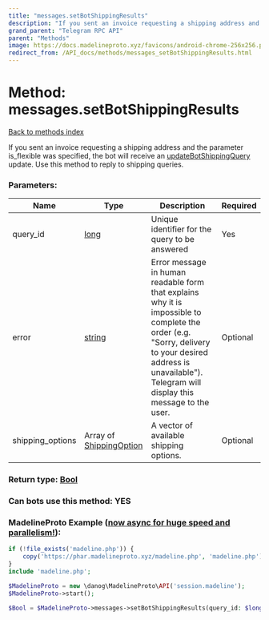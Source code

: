 ```yaml
---
title: "messages.setBotShippingResults"
description: "If you sent an invoice requesting a shipping address and the parameter is\_flexible was specified, the bot will receive an [updateBotShippingQuery](../constructors/updateBotShippingQuery.html) update. Use this method to reply to shipping queries."
grand_parent: "Telegram RPC API"
parent: "Methods"
image: https://docs.madelineproto.xyz/favicons/android-chrome-256x256.png
redirect_from: /API_docs/methods/messages_setBotShippingResults.html
---
```

# Method: messages.setBotShippingResults
[Back to methods index](index.html)



If you sent an invoice requesting a shipping address and the parameter is\_flexible was specified, the bot will receive an [updateBotShippingQuery](../constructors/updateBotShippingQuery.html) update. Use this method to reply to shipping queries.

### Parameters:

| Name     |    Type       | Description | Required |
|----------|---------------|-------------|----------|
|query\_id|[long](/API_docs/types/long.html) | Unique identifier for the query to be answered | Yes|
|error|[string](/API_docs/types/string.html) | Error message in human readable form that explains why it is impossible to complete the order (e.g. "Sorry, delivery to your desired address is unavailable"). Telegram will display this message to the user. | Optional|
|shipping\_options|Array of [ShippingOption](/API_docs/types/ShippingOption.html) | A vector of available shipping options. | Optional|


### Return type: [Bool](/API_docs/types/Bool.html)

### Can bots use this method: **YES**


### MadelineProto Example ([now async for huge speed and parallelism!](https://docs.madelineproto.xyz/docs/ASYNC.html)):


```php
if (!file_exists('madeline.php')) {
    copy('https://phar.madelineproto.xyz/madeline.php', 'madeline.php');
}
include 'madeline.php';

$MadelineProto = new \danog\MadelineProto\API('session.madeline');
$MadelineProto->start();

$Bool = $MadelineProto->messages->setBotShippingResults(query_id: $long, error: 'string', shipping_options: [$ShippingOption, $ShippingOption], );
```

